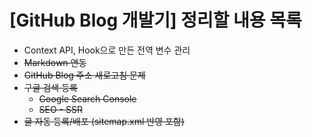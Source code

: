 # [GitHub Blog 개발기] 정리할 내용 목록

- Context API, Hook으로 만든 전역 변수 관리
- ~~Markdown 연동~~
- ~~GitHub Blog 주소 새로고침 문제~~
- ~~구글 검색 등록~~
  - ~~Google Search Console~~
  - ~~SEO - SSR~~
- ~~글 자동 등록/배포 (sitemap.xml 반영 포함)~~

